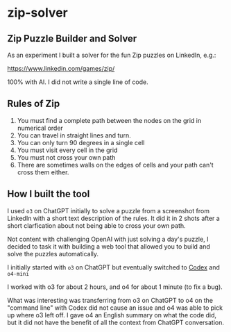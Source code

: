 # zip-solver

## Zip Puzzle Builder and Solver

As an experiment I built a solver for the fun Zip puzzles on LinkedIn, e.g.:

https://www.linkedin.com/games/zip/

100% with AI.  I did not write a single line of code.

## Rules of Zip

1. You must find a complete path between the nodes on the grid in numerical order
2. You can travel in straight lines and turn.
3. You can only turn 90 degrees in a single cell
4. You must visit every cell in the grid
5. You must not cross your own path
6. There are sometimes walls on the edges of cells and your path can't cross them either.

## How I built the tool

I used `o3` on ChatGPT initially to solve a puzzle from a screenshot from LinkedIn with a short text description of the rules.  It did it in 2 shots after a short clarfication about not being able to cross your own path.

Not content with challenging OpenAI with just solving a day's puzzle, I decided to task it with building a web tool that allowed you to build and solve the puzzles automatically.

I initially started with `o3` on ChatGPT but eventually switched to [Codex](https://github.com/openai/codex) and `o4-mini`

I worked with o3 for about 2 hours, and o4 for about 1 minute (to fix a bug).

What was interesting was transferring from o3 on ChatGPT to o4 on the "command line" with Codex did not cause an issue and o4 was able to pick up where o3 left off.  I gave o4 an English summary on what the code did, but it did not have the benefit of all the context from ChatGPT conversation.